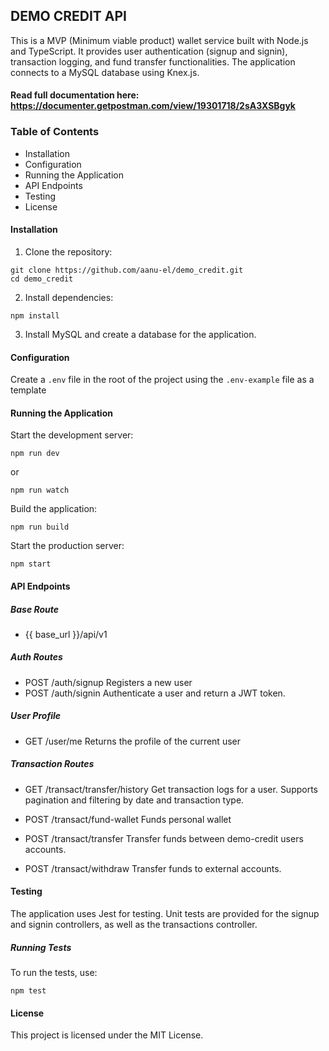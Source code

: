 
## DEMO CREDIT API

This is a MVP (Minimum viable product) wallet service built with Node.js and TypeScript. It provides user authentication (signup and signin), transaction logging, and fund transfer functionalities. The application connects to a MySQL database using Knex.js.

#### Read full documentation here: https://documenter.getpostman.com/view/19301718/2sA3XSBgyk

### Table of Contents

- Installation
- Configuration
- Running the Application
- API Endpoints
- Testing
- License

#### Installation
1. Clone the repository:
````
git clone https://github.com/aanu-el/demo_credit.git
cd demo_credit
````
2. Install dependencies:
```` 
npm install 
````
3. Install MySQL and create a database for the application.

#### Configuration
Create a ````.env```` file in the root of the project using the ````.env-example```` file as a template

#### Running the Application
Start the development server:
````
npm run dev
````
or

````
npm run watch
````


Build the application:
````
npm run build
````

Start the production server:
````
npm start
````

#### API Endpoints

##### Base Route 
- {{ base_url }}/api/v1

##### Auth Routes

- POST /auth/signup
Registers a new user
- POST /auth/signin
Authenticate a user and return a JWT token.

##### User Profile

- GET /user/me
Returns the profile of the current user

##### Transaction Routes
- GET /transact/transfer/history
Get transaction logs for a user. Supports pagination and filtering by date and transaction type.

- POST /transact/fund-wallet
Funds personal wallet

- POST /transact/transfer
Transfer funds between demo-credit users accounts.

- POST /transact/withdraw
Transfer funds to external accounts.

#### Testing
The application uses Jest for testing. Unit tests are provided for the signup and signin controllers, as well as the transactions controller.
##### Running Tests
To run the tests, use:
````
npm test
````
#### License
This project is licensed under the MIT License.